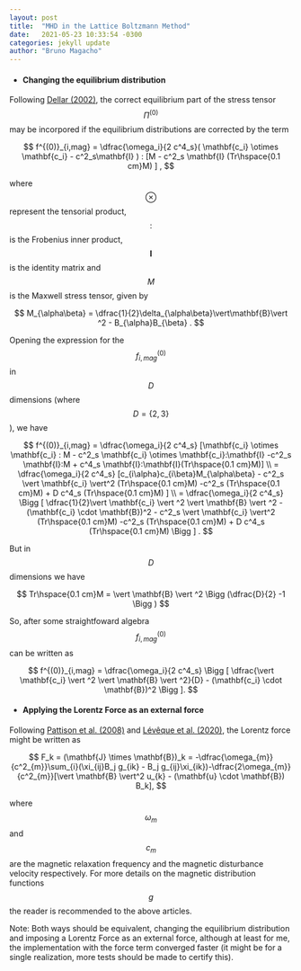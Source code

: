 ```yaml
---
layout: post
title:  "MHD in the Lattice Boltzmann Method"
date:   2021-05-23 10:33:54 -0300
categories: jekyll update
author: "Bruno Magacho"
---
```


* #### **Changing the equilibrium distribution**

Following [Dellar (2002)](https://doi.org/10.1006/jcph.2002.7044), the correct equilibrium part of the stress tensor $$\Pi^{(0)}$$ may be incorpored if the equilibrium distributions are corrected by the term 

$$
	f^{(0)}_{i,mag} = \dfrac{\omega_i}{2 c^4_s}( \mathbf{c_i} \otimes \mathbf{c_i} - c^2_s\mathbf{I} ) : [M - c^2_s \mathbf{I} (Tr\hspace{0.1 cm}M) ] ,
$$

where $$\otimes$$ represent the tensorial product, $$:$$ is the Frobenius inner product, $$\mathbf{I}$$ is the identity matrix and $$M$$ is the Maxwell stress tensor, given by

$$
	M_{\alpha\beta} = \dfrac{1}{2}\delta_{\alpha\beta}\vert\mathbf{B}\vert ^2 - B_{\alpha}B_{\beta} .
$$

Opening the expression for the $$f^{(0)}_{i,mag}$$ in $$D$$ dimensions (where $$D = \{2,3\}$$), we have

$$
	f^{(0)}_{i,mag} = \dfrac{\omega_i}{2 c^4_s} [\mathbf{c_i} \otimes \mathbf{c_i} : M - c^2_s \mathbf{c_i} \otimes \mathbf{c_i}:\mathbf{I} -c^2_s \mathbf{I}:M + c^4_s \mathbf{I}:\mathbf{I}(Tr\hspace{0.1 cm}M)] \\
	= \dfrac{\omega_i}{2 c^4_s} [c_{i\alpha}c_{i\beta}M_{\alpha\beta} - c^2_s \vert \mathbf{c_i} \vert^2 (Tr\hspace{0.1 cm}M) -c^2_s (Tr\hspace{0.1 cm}M) + D c^4_s (Tr\hspace{0.1 cm}M) ] \\
	= \dfrac{\omega_i}{2 c^4_s} \Bigg [ \dfrac{1}{2}\vert \mathbf{c_i} \vert ^2 \vert \mathbf{B} \vert ^2 - (\mathbf{c_i} \cdot \mathbf{B})^2 - c^2_s \vert \mathbf{c_i} \vert^2 (Tr\hspace{0.1 cm}M) -c^2_s (Tr\hspace{0.1 cm}M) + D c^4_s (Tr\hspace{0.1 cm}M) \Bigg ] .
$$

But in $$D$$ dimensions we have

$$
	Tr\hspace{0.1 cm}M = \vert \mathbf{B} \vert ^2 \Bigg (\dfrac{D}{2} -1 \Bigg )
$$

So, after some straightfoward algebra $$f^{(0)}_{i,mag}$$ can be written as

$$
	f^{(0)}_{i,mag} = \dfrac{\omega_i}{2 c^4_s} \Bigg [ \dfrac{\vert \mathbf{c_i} \vert ^2 \vert \mathbf{B} \vert ^2}{D} - (\mathbf{c_i} \cdot \mathbf{B})^2  \Bigg ].
$$

* #### **Applying the Lorentz Force as an external force**

Following [Pattison et al. (2008)](https://doi.org/10.1016/j.fusengdes.2007.10.005) and [Lévêque et al. (2020)](https://hal.archives-ouvertes.fr/hal-02970050), the Lorentz force might be written as

$$
	F_k = (\mathbf{J} \times \mathbf{B})_k = -\dfrac{\omega_{m}}{c^2_{m}}\sum_{i}(\xi_{ij}B_j g_{ik} - B_j g_{ij}\xi_{ik})-\dfrac{2\omega_{m}}{c^2_{m}}[\vert \mathbf{B} \vert^2 u_{k} - (\mathbf{u} \cdot \mathbf{B}) B_k],
$$ 

where $$\omega_m$$ and $$c_m$$ are the magnetic relaxation frequency and the magnetic disturbance velocity respectively. For more details on the magnetic distribution functions $$g$$ the reader is recommended to the above articles. 

Note: Both ways should be equivalent, changing the equilibrium distribution and imposing a Lorentz Force as an external force, although at least for me, the implementation with the force term converged faster (it might be for a single realization, more tests should be made to certify this).




